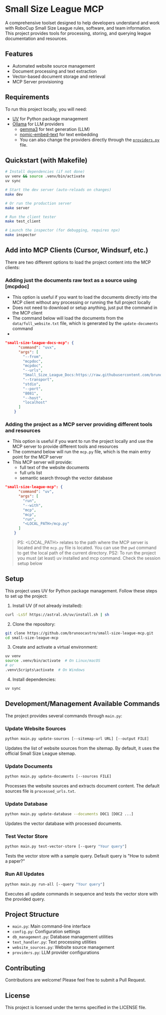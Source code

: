 # Small Size League MCP

A comprehensive toolset designed to help developers understand and work with RoboCup Small Size League rules, software, and team information. This project provides tools for processing, storing, and querying league documentation and resources.

## Features

- Automated website source management
- Document processing and text extraction
- Vector-based document storage and retrieval
- MCP Server provisioning

## Requirements

To run this project locally, you will need:

- [UV](https://astral.sh/uv/) for Python package management
- [Ollama](https://ollama.com) for LLM providers
  - [gemma3](https://ollama.com/library/gemma3) for text generation (LLM)
  - [nomic-embed-text](https://ollama.com/library/nomic-embed-text) for text embedding
  - You can also change the providers directly through the [`providers.py`](./providers.py) file.

## Quickstart (with Makefile)

```bash
# Install dependencies (if not done)
uv venv && source .venv/bin/activate
uv sync

# Start the dev server (auto-reloads on changes)
make dev

# Or run the production server
make server

# Run the client tester
make test_client

# Launch the inspector (for debugging, requires npx)
make inspector
```

## Add into MCP Clients (Cursor, Windsurf, etc.)

There are two different options to load the project content into the MCP clients:

### Adding just the documents raw text as a source using [mcpdoc]

- This option is useful if you want to load the documents directly into the MCP client without any processing or running the full project locally
- Does not need to download or setup anything, just put the command in the MCP client
- The command below will load the documents from the `data/full_website.txt` file, which is generated by the `update-documents` command
- 

```json
"small-size-league-docs-mcp": {
      "command": "uvx",
      "args": [
        "--from",
        "mcpdoc",
        "mcpdoc",
        "--urls",
        "Small_Size_League_Docs:https://raw.githubusercontent.com/brunoocastro/small-size-league-mcp/refs/heads/main/data/full_website.txt",
        "--transport",
        "stdio",
        "--port",
        "8081",
        "--host",
        "localhost"
      ]
    }
```

### Adding the project as a MCP server providing different tools and resources

- This option is useful if you want to run the project locally and use the MCP server to provide different tools and resources
- The command below will run the `mcp.py` file, which is the main entry point for the MCP server
- This MCP server will provide:
  - full text of the website documents
  - full urls list
  - semantic search through the vector database

```json
"small-size-league-mcp": {
      "command": "uv",
      "args": [
        "run",
        "--with",
        "mcp",
        "mcp",
        "run",
        "<LOCAL_PATH>/mcp.py"
      ]
    }
```

> PS: <LOCAL_PATH> relates to the path where the MCP server is located and the `mcp.py` file is located. You can use the `pwd` command to get the local path of the current directory.
> PS2: To run the project you must (at least) uv installed and mcp command. Check the session setup below


## Setup

This project uses UV for Python package management. Follow these steps to set up the project:

1. Install UV (if not already installed):
```bash
curl -LsSf https://astral.sh/uv/install.sh | sh
```

2. Clone the repository:
```bash
git clone https://github.com/brunoocastro/small-size-league-mcp.git
cd small-size-league-mcp
```

3. Create and activate a virtual environment:
```bash
uv venv
source .venv/bin/activate  # On Linux/macOS
# or
.venv\Scripts\activate  # On Windows
```

4. Install dependencies:
```bash
uv sync
```

## Development/Management Available Commands

The project provides several commands through `main.py`:

### Update Website Sources
```bash
python main.py update-sources [--sitemap-url URL] [--output FILE]
```
Updates the list of website sources from the sitemap. By default, it uses the official Small Size League sitemap.

### Update Documents
```bash
python main.py update-documents [--sources FILE]
```
Processes the website sources and extracts document content. The default sources file is `processed_urls.txt`.

### Update Database
```bash
python main.py update-database --documents DOC1 [DOC2 ...]
```
Updates the vector database with processed documents.

### Test Vector Store
```bash
python main.py test-vector-store [--query "Your query"]
```
Tests the vector store with a sample query. Default query is "How to submit a paper?"

### Run All Updates
```bash
python main.py run-all [--query "Your query"]
```
Executes all update commands in sequence and tests the vector store with the provided query.

## Project Structure

- `main.py`: Main command-line interface
- `config.py`: Configuration settings
- `db_management.py`: Database management utilities
- `text_handler.py`: Text processing utilities
- `website_sources.py`: Website source management
- `providers.py`: LLM provider configurations

## Contributing

Contributions are welcome! Please feel free to submit a Pull Request.

## License

This project is licensed under the terms specified in the LICENSE file.
